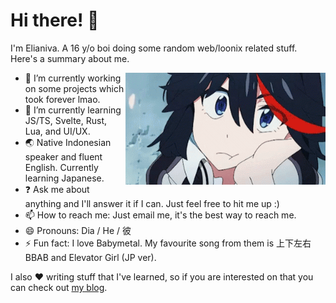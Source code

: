 # Hi there! 👋

I'm Elianiva. A 16 y/o boi doing some random web/loonix related stuff. Here's a summary about me.

<a href="#"><img width="320px" align="right" src="./ryuko-blink.gif"></a>

- :telescope: I’m currently working on some projects which took forever lmao.
- :seedling: I’m currently learning JS/TS, Svelte, Rust, Lua, and UI/UX.
- :earth_asia: Native Indonesian speaker and fluent English. Currently learning Japanese.
- :question: Ask me about anything and I'll answer it if I can. Just feel free to hit me up :)
- :mailbox: How to reach me: Just email me, it's the best way to reach me.
- :smile: Pronouns: Dia / He / 彼
- :zap: Fun fact: I love Babymetal. My favourite song from them is 上下左右BBAB and Elevator Girl (JP ver).

I also :hearts: writing stuff that I've learned, so if you are interested on that you can check out [my blog](https://elianiva.github.io/).
